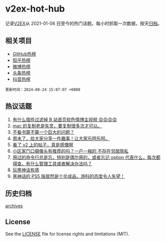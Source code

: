 # v2ex-hot-hub

 记录[V2EX](https://www.v2ex.com/)从 2021-01-06 日至今的热门话题。每小时抓取一次数据，按天[归档](archives)。
 
 ## 相关项目

- [GitHub热榜](https://github.com/lonnyzhang423/github-hot-hub)
- [知乎热榜](https://github.com/lonnyzhang423/zhihu-hot-hub)
- [微博热榜](https://github.com/lonnyzhang423/weibo-hot-hub)
- [头条热榜](https://github.com/lonnyzhang423/toutiao-hot-hub)
- [抖音热榜](https://github.com/lonnyzhang423/douyin-hot-hub)


 `更新时间：2024-08-24 15:07:07 +0800`

## 热议话题

1. [有什么插件过滤掉 B 站首页软色情博主视频 😡😡😡😡](https://www.v2ex.com/t/1067288)
1. [mac 的复制老是失灵，要复制很多次才可以。](https://www.v2ex.com/t/1067284)
1. [不看书算不算一个巨大的问题？](https://www.v2ex.com/t/1067287)
1. [周末了，给大家分享一件趣事！让大家乐呵乐呵。](https://www.v2ex.com/t/1067270)
1. [看了 v2 上的帖子，真是感慨啊](https://www.v2ex.com/t/1067333)
1. [小区家门口摄像头有推荐的吗？一户一梯的 不存在邻居隐私](https://www.v2ex.com/t/1067410)
1. [用过的命令行总是忘，特别是偶尔用的，或者忘记 option 代表什么，每次都得查，有什么管理工具或者解决办法吗？](https://www.v2ex.com/t/1067416)
1. [玩黑神话有感](https://www.v2ex.com/t/1067420)
1. [黑神话的 PS5 版居然是个半成品，游科的态度令人失望！](https://www.v2ex.com/t/1067444)

## 历史归档

[archives](archives)

## License

See the [LICENSE](LICENSE) file for license rights and limitations (MIT).
